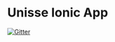 # Unisse Ionic App 

[![Gitter](https://badges.gitter.im/comunasbrasil/community.svg)](https://gitter.im/comunasbrasil/community?utm_source=badge&utm_medium=badge&utm_campaign=pr-badge)
